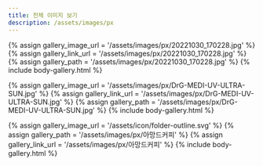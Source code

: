 ```yaml
---
title: 전체 이미지 보기
description: /assets/images/px
---
```




{% assign gallery_image_url = '/assets/images/px/20221030_170228.jpg' %}
{% assign gallery_link_url = '/assets/images/px/20221030_170228.jpg' %}
{% assign gallery_path = '/assets/images/px/20221030_170228.jpg' %}
{% include body-gallery.html %}

{% assign gallery_image_url = '/assets/images/px/DrG-MEDI-UV-ULTRA-SUN.jpg' %}
{% assign gallery_link_url = '/assets/images/px/DrG-MEDI-UV-ULTRA-SUN.jpg' %}
{% assign gallery_path = '/assets/images/px/DrG-MEDI-UV-ULTRA-SUN.jpg' %}
{% include body-gallery.html %}

{% assign gallery_image_url = '/assets/icon/folder-outline.svg' %}
{% assign gallery_path = '/assets/images/px/아망드커피' %}
{% assign gallery_link_url = '/assets/images/px/아망드커피' %}
{% include body-gallery.html %}
